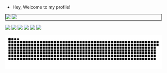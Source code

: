 - Hey, Welcome to my profile!

<div style="border: 1px solid black">
<span><img src="https://github-readme-stats.vercel.app/api?username=Guilherme-K-Santos&show_icons=true&theme=radical"></span>
<span><img src="https://github-readme-stats.vercel.app/api/top-langs/?username=Guilherme-K-Santos&layout=demo&theme=radical"></span>
</div>

<span><img src="https://img.shields.io/badge/HTML5-E34F26?style=for-the-badge&logo=html5&logoColor=white"></span>
<span><img src="https://img.shields.io/badge/CSS3-1572B6?style=for-the-badge&logo=css3&logoColor=white"></span>
<span><img src="https://img.shields.io/badge/JavaScript-F7DF1E?style=for-the-badge&logo=javascript&logoColor=black"></span>
<span><img src="https://img.shields.io/badge/Node.js-43853D?style=for-the-badge&logo=node.js&logoColor=white"></span>
<span><img src="https://img.shields.io/badge/Express.js-404D59?style=for-the-badge"></span>
<span><img src="https://img.shields.io/badge/Python-14354C?style=for-the-badge&logo=python&logoColor=white"></span>

![Snake animation](https://github.com/Guilherme-K-Santos/Guilherme-K-Santos/blob/output/github-contribution-grid-snake.svg)
